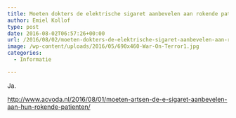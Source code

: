 ```yaml
---
title: Moeten dokters de elektrische sigaret aanbevelen aan rokende patiënten?
author: Emiel Kollof
type: post
date: 2016-08-02T06:57:26+00:00
url: /2016/08/02/moeten-dokters-de-elektrische-sigaret-aanbevelen-aan-rokende-patienten/
image: /wp-content/uploads/2016/05/690x460-War-On-Terror1.jpg
categories:
  - Informatie

---
```

Ja.

<http://www.acvoda.nl/2016/08/01/moeten-artsen-de-e-sigaret-aanbevelen-aan-hun-rokende-patienten/>

&nbsp;